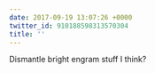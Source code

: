 ```yaml
---
date: 2017-09-19 13:07:26 +0000
twitter_id: 910188598313570304
title: ''
---
```




Dismantle bright engram stuff I think?
